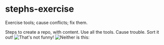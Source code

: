 # stephs-exercise
Exercise tools; cause conflicts; fix them.

Steps to create a repo, with content. Use all the tools. Cause trouble. Sort it out!
![That's not funny!](https://johnjohns1.fjcdn.com/thumbnails/comments/Gtrepost+unfunny+joke+gtmake+it+into+a+comic+_906435e2eff58c892f3e03ed765f7244.gif)
![Neither is this:](https://encrypted-tbn0.gstatic.com/images?q=tbn:ANd9GcRh6ofcIshhxrlAseXdd3V2vB9LXJaiZlHc68pYOyVfK9yGQA97WA)
